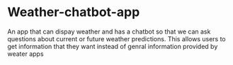 # Weather-chatbot-app
An app that can dispay weather and has a chatbot so that we can ask questions about current or future weather predictions. This allows users to get information that they want instead of genral information provided by weater apps 
